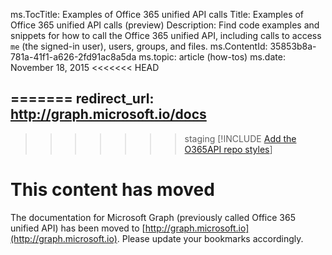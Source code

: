 ﻿ms.TocTitle: Examples of Office 365 unified API calls
Title: Examples of Office 365 unified API calls (preview)
Description: Find code examples and snippets for how to call the Office 365 unified API, including calls to access `me` (the signed-in user), users, groups, and files.
ms.ContentId: 35853b8a-781a-41f1-a626-2fd91ac8a5da
ms.topic: article (how-tos)
ms.date: November 18, 2015
<<<<<<< HEAD

=======
redirect_url: http://graph.microsoft.io/docs
---
>>>>>>> staging
[!INCLUDE [Add the O365API repo styles](../includes/controls/addo365apistyles.xml)]


# This content has moved

The documentation for Microsoft Graph (previously called Office 365 unified API) has been moved to [http://graph.microsoft.io](http://graph.microsoft.io). Please update your bookmarks accordingly.